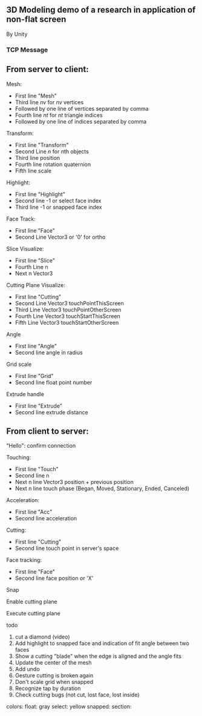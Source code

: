 ## 3D Modeling demo of a research in application of non-flat screen

By Unity

### TCP Message

## From server to client:

Mesh:
- First line "Mesh"
- Third line $nv$ for $nv$ vertices
- Followed by one line of vertices separated by comma
- Fourth line $nt$ for $nt$ triangle indices
- Followed by one line of indices separated by comma

Transform:
- First line "Transform"
- Second Line $n$ for $n$th objects
- Third line position
- Fourth line rotation quaternion
- Fifth line scale

Highlight:
- First line "Highlight"
- Second line -1 or select face index
- Third line -1 or snapped face index

Face Track:
- First line "Face"
- Second Line Vector3 or '0' for ortho

Slice Visualize:
- First line "Slice"
- Fourth Line n
- Next n Vector3

Cutting Plane Visualize:
- First line "Cutting"
- Second Line Vector3 touchPointThisScreen
- Third Line Vector3 touchPointOtherScreen
- Fourth Line Vector3 touchStartThisScreen
- Fifth Line Vector3 touchStartOtherScreen

Angle
- First line "Angle"
- Second line angle in radius

Grid scale
- First line "Grid"
- Second line float point number

Extrude handle
- First line "Extrude"
- Second line extrude distance

## From client to server:

"Hello": confirm connection

Touching:
- First line "Touch"
- Second line n
- Next n line Vector3 position + previous position
- Next n line touch phase (Began, Moved, Stationary, Ended, Canceled)

Acceleration:
- First line "Acc"
- Second line acceleration

Cutting:
- First line "Cutting"
- Second line touch point in server's space

Face tracking:
- First line "Face"
- Second line face position or 'X'

Snap

Enable cutting plane

Execute cutting plane


todo
1. cut a diamond (video)
2. Add highlight to snapped face and indication of fit angle between two faces
3. Show a cutting "blade" when the edge is aligned and the angle fits
4. Update the center of the mesh
5. Add undo
6. Gesture cutting is broken again
7. Don't scale grid when snapped
8. Recognize tap by duration
9.  Check cutting bugs (not cut, lost face, lost inside)

colors:
float: gray
select: yellow
snapped:
section: